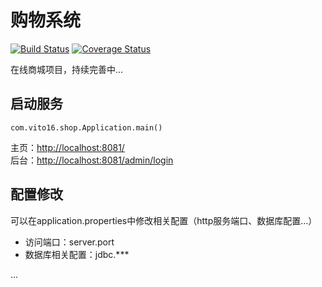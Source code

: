 购物系统
=====================
[![Build Status](https://travis-ci.org/vito16/shop.svg?branch=master)](https://travis-ci.org/vito16/shop) [![Coverage Status](https://coveralls.io/repos/github/vito16/shop/badge.svg?branch=master)](https://coveralls.io/github/vito16/shop?branch=master)  

在线商城项目，持续完善中...

## 启动服务

    com.vito16.shop.Application.main()
    
主页：[http://localhost:8081/](localhost:8081/)  
后台：[http://localhost:8081/admin/login](localhost:8081/admin/login)  

## 配置修改
可以在application.properties中修改相关配置（http服务端口、数据库配置...）

- 访问端口：server.port
- 数据库相关配置：jdbc.***

...


